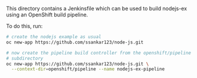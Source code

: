This directory contains a Jenkinsfile which can be used to build
nodejs-ex using an OpenShift build pipeline.

To do this, run:

```bash
# create the nodejs example as usual
oc new-app https://github.com/ssankar123/node-js.git

# now create the pipeline build controller from the openshift/pipeline
# subdirectory
oc new-app https://github.com/ssankar123/node-js.git \
  --context-dir=openshift/pipeline --name nodejs-ex-pipeline
```
